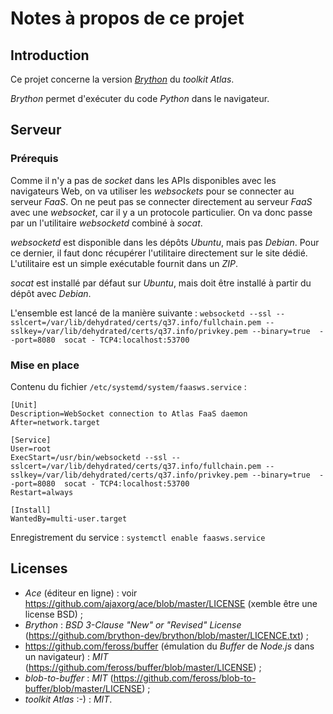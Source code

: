# Notes à propos de ce projet

## Introduction

Ce projet concerne la version [*Brython*](httpd://brython.info) du *toolkit* *Atlas*.

*Brython* permet d'exécuter du code *Python* dans le navigateur.

## Serveur

### Prérequis

Comme il n'y a pas de *socket* dans les APIs disponibles avec les navigateurs Web, on va utiliser les *websockets* pour se connecter au serveur *FaaS*. On ne peut pas se connecter  directement au serveur *FaaS* avec une *websocket*, car il y a un protocole particulier. On va donc passe par un l'utilitaire *websocketd* combiné à *socat*.

*websocketd* est disponible dans les dépôts *Ubuntu*, mais pas *Debian*. Pour ce dernier, il faut donc récupérer l'utilitaire directement sur le site dédié. L'utilitaire est un simple exécutable fournit dans un *ZIP*.

*socat* est installé par défaut sur *Ubuntu*, mais doit être installé à partir du dépôt avec *Debian*.

L'ensemble est lancé de la manière suivante : `websocketd --ssl --sslcert=/var/lib/dehydrated/certs/q37.info/fullchain.pem --sslkey=/var/lib/dehydrated/certs/q37.info/privkey.pem --binary=true  --port=8080  socat - TCP4:localhost:53700`

### Mise en place

Contenu du fichier `/etc/systemd/system/faasws.service` :

```systemd
[Unit]
Description=WebSocket connection to Atlas FaaS daemon
After=network.target

[Service]
User=root
ExecStart=/usr/bin/websocketd --ssl --sslcert=/var/lib/dehydrated/certs/q37.info/fullchain.pem --sslkey=/var/lib/dehydrated/certs/q37.info/privkey.pem --binary=true  --port=8080  socat - TCP4:localhost:53700
Restart=always

[Install]
WantedBy=multi-user.target
```

Enregistrement du service : `systemctl enable faasws.service`

## Licenses

- *Ace* (éditeur en ligne) : voir https://github.com/ajaxorg/ace/blob/master/LICENSE (xemble être une license BSD) ;
- *Brython* : *BSD 3-Clause "New" or "Revised" License* (https://github.com/brython-dev/brython/blob/master/LICENCE.txt) ;
- https://github.com/feross/buffer (émulation du *Buffer* de *Node.js* dans un navigateur) : *MIT* (https://github.com/feross/buffer/blob/master/LICENSE) ;
- *blob-to-buffer* : *MIT* (https://github.com/feross/blob-to-buffer/blob/master/LICENSE) ;
- *toolkit* *Atlas* :-) : *MIT*.